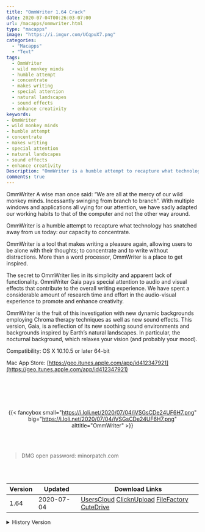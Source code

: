 ```yaml
---
title: "OmmWriter 1.64 Crack"
date: 2020-07-04T00:26:03-07:00
url: /macapps/ommwriter.html
type: "macapps"
image: "https://i.imgur.com/UCqpuX7.png"
categories:
  - "Macapps"
  - "Text"
tags:
  - OmmWriter
  - wild monkey minds
  - humble attempt
  - concentrate
  - makes writing
  - special attention
  - natural landscapes
  - sound effects
  - enhance creativity
keywords:
- OmmWriter
- wild monkey minds
- humble attempt
- concentrate
- makes writing
- special attention
- natural landscapes
- sound effects
- enhance creativity
Description: "OmmWriter is a humble attempt to recapture what technology has snatched away from us today: our capacity to concentrate. "
comments: true
---
```


OmmWriter A wise man once said: “We are all at the mercy of our wild monkey minds. Incessantly swinging from branch to branch”. With multiple windows and applications all vying for our attention, we have sadly adapted our working habits to that of the computer and not the other way around.

OmmWriter is a humble attempt to recapture what technology has snatched away from us today: our capacity to concentrate.

OmmWriter is a tool that makes writing a pleasure again, allowing users to be alone with their thoughts; to concentrate and to write without distractions. More than a word processor, OmmWriter is a place to get inspired.

The secret to OmmWriter lies in its simplicity and apparent lack of functionality. OmmWriter Gaia pays special attention to audio and visual effects that contribute to the overall writing experience. We have spent a considerable amount of research time and effort in the audio-visual experience to promote and enhance creativity.

OmmWriter is the fruit of this investigation with new dynamic backgrounds employing Chroma therapy techniques as well as new sound effects. This version, Gaia, is a reflection of its new soothing sound environments and backgrounds inspired by Earth’s natural landscapes. In particular, the nocturnal background, which relaxes your vision (and probably your mood).



Compatibility: OS X 10.10.5 or later 64-bit

Mac App Store: [https://geo.itunes.apple.com/app/id412347921](https://geo.itunes.apple.com/app/id412347921)

<br/>
<br/>
<script async src="https://pagead2.googlesyndication.com/pagead/js/adsbygoogle.js"></script>
<ins class="adsbygoogle"
     style="display:block; text-align:center;"
     data-ad-layout="in-article"
     data-ad-format="fluid"
     data-ad-client="ca-pub-8746275014476192"
     data-ad-slot="5144997159"></ins>
<script>
     (adsbygoogle = window.adsbygoogle || []).push({});
</script>
<br/>
<br/>


<center>

{{< fancybox small="https://i.loli.net/2020/07/04/iVSGsCDe24UF6H7.png" big="https://i.loli.net/2020/07/04/iVSGsCDe24UF6H7.png" alttitle="OmmWriter" >}}

</center>

<br/>
<br/>


> DMG open password: minorpatch.com

<br/>

<br/>
<div id="history_version" class="history_version">

| Version | Updated | Download Links |
| ---- | ---- | ---- |
| 1.64 | 2020-07-04 | [UsersCloud](https://ouo.io/7BIeyz)   [ClicknUpload](https://ouo.io/b24c2R)   [FileFactory](https://ouo.io/Myie0T)   [CuteDrive](https://ouo.io/yPpc3S) |
<details>
<summary>History Version</summary>

| Version | Updated | Download Links |
| ---- | ---- | ---- |
| 1.63 | 2020-05-03 | [UsersCloud](https://ouo.io/j75mJd)   [ClicknUpload](https://ouo.io/Yj5DzHi)   [FileFactory](https://ouo.io/UgURAQ)   [CuteDrive](https://ouo.io/ud1k7b) |
| 1.61 | 2020-02-26 | [UsersCloud](https://ouo.io/qhjC1Y)   [ClicknUpload](https://ouo.io/u6eFzJ)   [FileFactory](https://ouo.io/4EW3yI)   [CuteDrive](https://ouo.io/evGCCR) |
</details>

</div>

